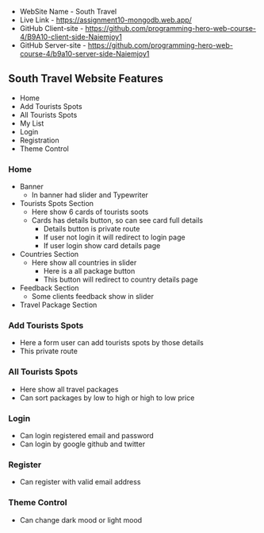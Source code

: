 - WebSite Name - South Travel
- Live Link - https://assignment10-mongodb.web.app/
- GitHub Client-site - https://github.com/programming-hero-web-course-4/B9A10-client-side-Naiemjoy1
- GitHub Server-site - https://github.com/programming-hero-web-course-4/b9a10-server-side-Naiemjoy1

## South Travel Website Features

- Home
- Add Tourists Spots
- All Tourists Spots
- My List
- Login
- Registration
- Theme Control

### Home

- Banner
  - In banner had slider and Typewriter
- Tourists Spots Section
  - Here show 6 cards of tourists soots
  - Cards has details button, so can see card full details
    - Details button is private route
    - If user not login it will redirect to login page
    - If user login show card details page
- Countries Section
  - Here show all countries in slider
    - Here is a all package button
    - This button will redirect to country details page
- Feedback Section
  - Some clients feedback show in slider
- Travel Package Section

### Add Tourists Spots

- Here a form user can add tourists spots by those details
- This private route

### All Tourists Spots

- Here show all travel packages
- Can sort packages by low to high or high to low price

### Login

- Can login registered email and password
- Can login by google github and twitter

### Register

- Can register with valid email address

### Theme Control

- Can change dark mood or light mood
